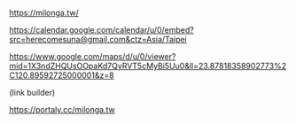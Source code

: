 https://milonga.tw/

https://calendar.google.com/calendar/u/0/embed?src=herecomesuna@gmail.com&ctz=Asia/Taipei

https://www.google.com/maps/d/u/0/viewer?mid=1X3ndZHQUsOOpaKd7QyRVT5cMyBi5Uu0&ll=23.87818358902773%2C120.89592725000001&z=8


(link builder)

https://portaly.cc/milonga.tw
